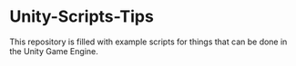 # Unity-Scripts-Tips
This repository is filled with example scripts for things that can be done in the Unity Game Engine.
